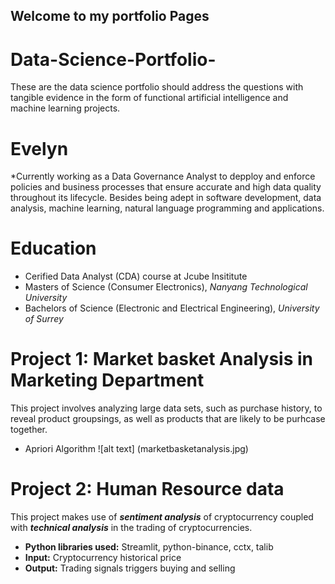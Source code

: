 ## Welcome to my portfolio Pages

# Data-Science-Portfolio-
These are the data science portfolio should address the questions with tangible evidence in the form of functional artificial intelligence and machine learning projects.
# Evelyn
*Currently working as a Data Governance Analyst to depploy and enforce policies and business processes that ensure accurate and high data quality throughout its lifecycle. Besides being adept in software development, data analysis, machine learning, natural language programming and applications.

  

# Education
* Cerified Data Analyst (CDA) course at Jcube Insititute 
* Masters of Science (Consumer Electronics), *Nanyang Technological University*
* Bachelors of Science (Electronic and Electrical Engineering), *University of Surrey*

# Project 1: Market basket Analysis in Marketing Department

This project involves analyzing large data sets, such as purchase history, to reveal product groupsings, as well as products that are likely to be purhcase together. 
* Apriori Algorithm 
![alt text] (marketbasketanalysis.jpg)

# Project 2: Human Resource data

This project makes use of ***sentiment analysis*** of cryptocurrency coupled with ***technical analysis*** in the trading of cryptocurrencies.
* **Python libraries used:** Streamlit, python-binance, cctx, talib
* **Input:** Cryptocurrency historical price
* **Output:** Trading signals triggers buying and selling


